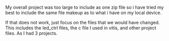 My overall project was too large to include as one zip file so i have tried my best to include the same file makeup as to what i have on my local device.

If that does not work, just focus on the files that we would have changed. This includes the led_ctrl files, the c file I used in vitis, and other project files. As I had 3 projects.
